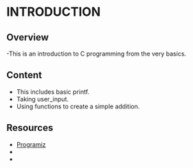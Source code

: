 # INTRODUCTION
## Overview

-This is an introduction to C programming from the very basics.

## Content

* This includes basic printf. 
* Taking user_input.
* Using functions to create a simple addition.

## Resources

* [Programiz](https://www.programiz.com/c-programming/c-variables-constants)
* 
*

